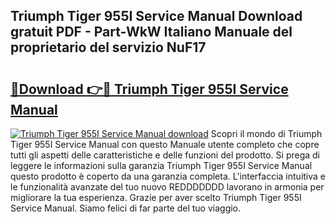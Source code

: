 ## Triumph Tiger 955I Service Manual Download gratuit PDF - Part-WkW Italiano Manuale del proprietario del servizio NuF17

# <h2><a href="http://df9e29.blite.top/?on=Triumph+Tiger+955I+Service+Manual">🔗Download 👉🔴 Triumph Tiger 955I Service Manual</a></h2>

[![Triumph Tiger 955I Service Manual download](https://i.imgur.com/lujVjoI.png)](http://df9e29.blite.top/?on=Triumph+Tiger+955I+Service+Manual)
Scopri il mondo di Triumph Tiger 955I Service Manual con questo Manuale utente completo che copre tutti gli aspetti delle caratteristiche e delle funzioni del prodotto. Si prega di leggere le informazioni sulla garanzia Triumph Tiger 955I Service Manual questo prodotto è coperto da una garanzia completa. L'interfaccia intuitiva e le funzionalità avanzate del tuo nuovo REDDDDDDD lavorano in armonia per migliorare la tua esperienza. Grazie per aver scelto Triumph Tiger 955I Service Manual. Siamo felici di far parte del tuo viaggio.
